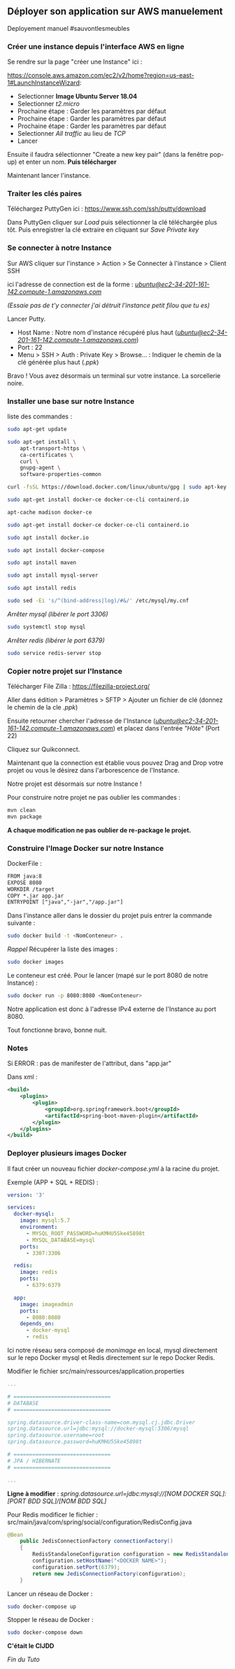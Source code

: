 
## Déployer son application sur AWS manuelement 

Deployement manuel #sauvontlesmeubles

### Créer une instance depuis l'interface AWS en ligne 

Se rendre sur la page "créer une Instance" ici :

https://console.aws.amazon.com/ec2/v2/home?region=us-east-1#LaunchInstanceWizard:

- Selectionner **Image Ubuntu Server 18.04**
- Selectionner *t2.micro*
- Prochaine étape : Garder les paramètres par défaut
- Prochaine étape : Garder les paramètres par défaut
- Prochaine étape : Garder les paramètres par défaut
- Selectionner *All traffic* au lieu de *TCP*
- Lancer

Ensuite il faudra sélectionner "Create a new key pair" (dans la fenêtre pop-up) et enter un nom.
**Puis télécharger**

Maintenant lancer l'instance.

### Traiter les clés paires

Téléchargez PuttyGen ici : https://www.ssh.com/ssh/putty/download

Dans PuttyGen cliquer sur *Load* puis sélectionner la clé téléchargée plus tôt.
Puis enregistrer la clé extraire en cliquant sur *Save Private key*

### Se connecter à notre Instance 

Sur AWS cliquer sur l'instance > Action > Se Connecter à l'instance > Client SSH 

ici l'adresse de connection est de la forme : *ubuntu@ec2-34-201-161-142.compute-1.amazonaws.com*

*(Essaie pas de t'y connecter j'ai détruit l'instance petit filou que tu es)*

Lancer Putty.

- Host Name : Notre nom d'instance récupéré plus haut (*ubuntu@ec2-34-201-161-142.compute-1.amazonaws.com*)
- Port : 22
- Menu > SSH > Auth : Private Key > Browse... : Indiquer le chemin de la clé générée plus haut (*.ppk*)

Bravo ! Vous avez désormais un terminal sur votre instance. La sorcellerie noire.

### Installer une base sur notre Instance

liste des commandes :

```bash
sudo apt-get update
```

```bash
sudo apt-get install \
    apt-transport-https \
    ca-certificates \
    curl \
    gnupg-agent \
    software-properties-common
```

```bash
curl -fsSL https://download.docker.com/linux/ubuntu/gpg | sudo apt-key add -
```

```bash
sudo apt-get install docker-ce docker-ce-cli containerd.io
```

```bash
apt-cache madison docker-ce
```

```bash
sudo apt-get install docker-ce docker-ce-cli containerd.io
```

```bash
sudo apt install docker.io
```

```bash
sudo apt install docker-compose
```

```bash
sudo apt install maven
```

```bash
sudo apt install mysql-server
```

```bash
sudo apt install redis
```

```bash
sudo sed -Ei 's/^(bind-address|log)/#&/' /etc/mysql/my.cnf
```

*Arrêter mysql (libérer le port 3306)*

```bash
sudo systemctl stop mysql
```

*Arrêter redis (libérer le port 6379)*

```bash
sudo service redis-server stop
```

### Copier notre projet sur l'Instance

Télécharger File Zilla : https://filezilla-project.org/

Aller dans édition > Paramètres > SFTP > Ajouter un fichier de clé (donnez le chemin de la cle *.ppk*)

Ensuite retourner chercher l'adresse de l'Instance (*ubuntu@ec2-34-201-161-142.compute-1.amazonaws.com*)
et placez dans l'entrée *"Hôte"* (Port 22)

Cliquez sur Quikconnect.

Maintenant que la connection est établie vous pouvez Drag and Drop votre projet ou vous le désirez dans l'arborescence de l'Instance.

Notre projet est désormais sur notre Instance !

Pour construire notre projet ne pas oublier les commandes :

```bash
mvn clean
mvn package
```

**A chaque modification ne pas oublier de re-package le projet.**

### Construire l'Image Docker sur notre Instance 

DockerFile :

```xml
FROM java:8
EXPOSE 8080
WORKDIR /target
COPY *.jar app.jar
ENTRYPOINT ["java","-jar","/app.jar"]
```

Dans l'instance aller dans le dossier du projet puis entrer la commande suivante :

```bash
sudo docker build -t <NomConteneur> .
```

*Rappel* Récupérer la liste des images :

```bash
sudo docker images
```

Le conteneur est créé. Pour le lancer (mapé sur le port 8080 de notre Instance) :

```bash
sudo docker run -p 8080:8080 <NomConteneur>
```

Notre application est donc à l'adresse IPv4 externe de l'Instance au port 8080.

Tout fonctionne bravo, bonne nuit.

### Notes 

Si ERROR : pas de manifester de l'attribut, dans "app.jar"

Dans xml :

```xml
<build>
    <plugins>
        <plugin>
            <groupId>org.springframework.boot</groupId>
            <artifactId>spring-boot-maven-plugin</artifactId>
        </plugin>
    </plugins>
</build>
```

### Deployer plusieurs images Docker 

Il faut créer un nouveau fichier *docker-compose.yml* à la racine du projet.

Exemple (APP + SQL + REDIS) : 

```yaml
version: '3'

services:
  docker-mysql:
    image: mysql:5.7
    environment:
      - MYSQL_ROOT_PASSWORD=huKMHU5Ske45898t
      - MYSQL_DATABASE=mysql
    ports:
      - 3307:3306

  redis:
    image: redis
    ports:
      - 6379:6379

  app:
    image: imageadmin
    ports:
      - 8080:8080
    depends_on:
      - docker-mysql
      - redis

```

Ici notre réseau sera composé de *monimage* en local, mysql directement sur le repo Docker mysql et Redis directement sur le repo Docker Redis.

Modifier le fichier src/main/ressources/application.properties

```yaml
...

# ===============================
# DATABASE
# ===============================

spring.datasource.driver-class-name=com.mysql.cj.jdbc.Driver
spring.datasource.url=jdbc:mysql://docker-mysql:3306/mysql
spring.datasource.username=root
spring.datasource.password=huKMHU5Ske45898t

# ===============================
# JPA / HIBERNATE
# ===============================

...
```

**Ligne à modifier** : *spring.datasource.url=jdbc:mysql://[NOM DOCKER SQL]:[PORT BDD SQL]/[NOM BDD SQL]*

Pour Redis modificer le fichier : src/main/java/com/spring/social/configuration/RedisConfig.java

```java
@Bean
    public JedisConnectionFactory connectionFactory()
    {
        RedisStandaloneConfiguration configuration = new RedisStandaloneConfiguration();
        configuration.setHostName("<DOCKER NAME>");
        configuration.setPort(6379);
        return new JedisConnectionFactory(configuration);
    }
```


Lancer un réseau de Docker :

```bash
sudo docker-compose up
```

Stopper le réseau de Docker :

```bash
sudo docker-compose down
```

**C'était le CIJDD**

*Fin du Tuto*
